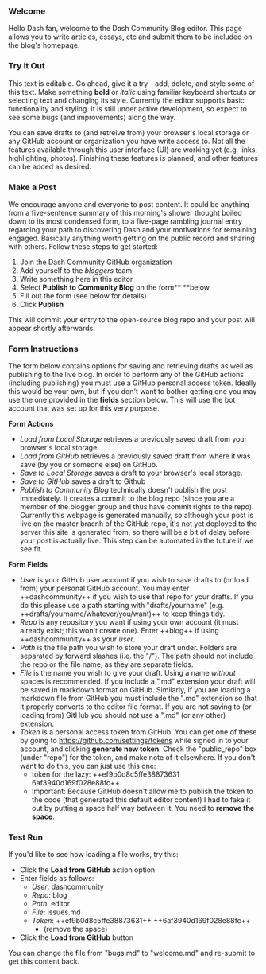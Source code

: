### Welcome

Hello Dash fan, welcome to the Dash Community Blog editor. This page allows you to write articles, essays, etc and submit them to be included on the blog's homepage.

### Try it Out

This text is editable. Go ahead, give it a try - add, delete, and style some of this text. Make something **bold** or _italic_ using familiar keyboard shortcuts or selecting text and changing its style. Currently the editor supports basic functionality and styling. It is still under active development, so expect to see some bugs (and improvements) along the way.

You can save drafts to (and retreive from) your browser's local storage or any GitHub account or organization you have write access to. Not all the features available through this user interface (UI) are working yet (e.g. links, highlighting, photos). Finishing these features is planned, and other features can be added as desired.

### Make a Post

We encourage anyone and everyone to post content. It could be anything from a five-sentence summary of this morning's shower thought boiled down to its most condensed form, to a five-page rambling journal entry regarding your path to discovering Dash and your motivations for remaining engaged. Basically anything worth getting on the public record and sharing with others. Follow these steps to get started:

1. Join the Dash Community GitHub organization
2. Add yourself to the _bloggers_ team
3. Write something here in this editor
4. Select **Publish to Community Blog** on the form** **below
5. Fill out the form (see below for details)
6. Click **Publish**

This will commit your entry to the open-source blog repo and your post will appear shortly afterwards.

### Form Instructions

The form below contains options for saving and retrieving drafts as well as publishing to the live blog. In order to perform any of the GitHub actions (including publishing) you must use a GitHub personal access token. Ideally this would be your own, but if you don't want to bother getting one you may use the one provided in the **fields** section below. This will use the bot account that was set up for this very purpose.

**Form Actions**

- _Load from Local Storage_ retrieves a previously saved draft from your browser's local storage.
- _Load from GitHub_ retrieves a previously saved draft from where it was save (by you or someone else) on GitHub.
- _Save to Local Storage_ saves a draft to your browser's local storage.
- _Save to GitHub_ saves a draft to Github
- _Publish to Community Blog_ technically doesn't publish the post immediately. It creates a commit to the blog repo (since you are a member of the blogger group and thus have commit rights to the repo). Currently this webpage is generated manually, so although your post is live on the master bracnh of the GitHub repo, it's not yet deployed to the server this site is generated from, so there will be a bit of delay before your post is actually live. This step can be automated in the future if we see fit.

**Form Fields**

- _User_ is your GitHub user account if you wish to save drafts to (or load from) your personal GitHub account. You may enter ++dashcommunity++ if you wish to use that repo for your drafts. If you do this please use a path starting with "drafts/yourname" (e.g. ++drafts/yourname/whatever/you/want)++ to keep things tidy.
- _Repo_ is any repository you want if using your own account (it must already exist; this won't create one). Enter ++blog++ if using ++dashcommunity++ as your _user_.
- _Path_ is the file path you wish to store your draft under. Folders are separated by forward slashes (i.e. the "/"). The path should not include the repo or the file name, as they are separate fields.
- _File_ is the name you wish to give your draft. Using a name _without_ spaces is recommended. If you include a ".md" extension your draft will be saved in markdown format on GitHub. Similarly, if you are loading a markdown file from GitHub you must include the ".md" extension so that it properly converts to the editor file format. If you are not saving to (or loading from) GitHub you should not use a ".md" (or any other) extension.
- _Token_ is a personal access token from GitHub. You can get one of these by going to https://github.com/settings/tokens while signed in to your account, and clicking **generate new token**. Check the "public\_repo" box (under "repo") for the token, and make note of it elsewhere. If you don't want to do this, you can just use this one:
    - token for the lazy: ++ef9b0d8c5ffe38873631 6af3940d169f028e88fc++.
    - Important: Because GitHub doesn't allow me to publish the token to the code (that generated this default editor content) I had to fake it out by putting a space half way between it. You need to **remove the space**.

### Test Run

If you'd like to see how loading a file works, try this:

- Click the **Load from GitHub** action option
- Enter fields as follows:
    - _User_: dashcommunity
    - _Repo_: blog
    - _Path_: editor
    - _File_: issues.md
    - _Token_: ++ef9b0d8c5ffe38873631++ ++6af3940d169f028e88fc++
        - (remove the space)
- Click the **Load from GitHub** button

You can change the file from "bugs.md" to "welcome.md" and re-submit to get this content back.
